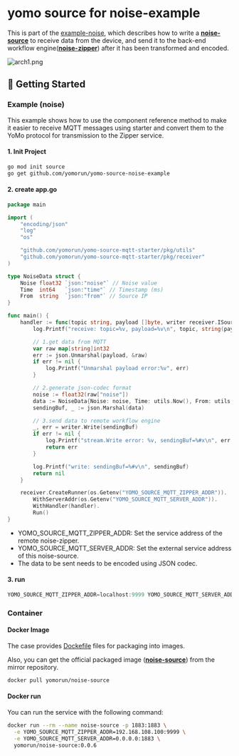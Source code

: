# yomo source for noise-example
This is part of the [example-noise](https://github.com/yomorun/example-noise), which describes how to write a **[noise-source](https://github.com/yomorun/yomo-source-noise-example)** to receive data from the device, and send it to the back-end workflow engine(**[noise-zipper](https://github.com/yomorun/yomo-zipper-noise-example)**) after it has been transformed and encoded.

![arch1.png](https://github.com/yomorun/example-noise/raw/main/docs/arch1.png?raw=true)

## 🚀 Getting Started



### Example (noise)

This example shows how to use the component reference method to make it easier to receive MQTT messages using starter and convert them to the YoMo protocol for transmission to the Zipper service.

#### 1. Init Project

```bash
go mod init source
go get github.com/yomorun/yomo-source-noise-example
```

#### 2. create app.go

```go
package main

import (
	"encoding/json"
	"log"
	"os"

	"github.com/yomorun/yomo-source-mqtt-starter/pkg/utils"
	"github.com/yomorun/yomo-source-mqtt-starter/pkg/receiver"
)

type NoiseData struct {
	Noise float32 `json:"noise"` // Noise value
	Time  int64   `json:"time"` // Timestamp (ms)
	From  string  `json:"from"` // Source IP
}

func main() {
	handler := func(topic string, payload []byte, writer receiver.ISourceWriter) error {
		log.Printf("receive: topic=%v, payload=%v\n", topic, string(payload))

		// 1.get data from MQTT
		var raw map[string]int32
		err := json.Unmarshal(payload, &raw)
		if err != nil {
			log.Printf("Unmarshal payload error:%v", err)
		}

		// 2.generate json-codec format
		noise := float32(raw["noise"])
		data := NoiseData{Noise: noise, Time: utils.Now(), From: utils.IpAddr()}
		sendingBuf, _ := json.Marshal(data)

		// 3.send data to remote workflow engine
		_, err = writer.Write(sendingBuf)
		if err != nil {
			log.Printf("stream.Write error: %v, sendingBuf=%#x\n", err, sendingBuf)
			return err
		}

		log.Printf("write: sendingBuf=%#v\n", sendingBuf)
		return nil
	}

	receiver.CreateRunner(os.Getenv("YOMO_SOURCE_MQTT_ZIPPER_ADDR")).
		WithServerAddr(os.Getenv("YOMO_SOURCE_MQTT_SERVER_ADDR")).
		WithHandler(handler).
		Run()
}
```

- YOMO_SOURCE_MQTT_ZIPPER_ADDR: Set the service address of the remote noise-zipper.
- YOMO_SOURCE_MQTT_SERVER_ADDR: Set the external service address of this noise-source.
- The data to be sent needs to be encoded using JSON codec.

#### 3. run

```go
YOMO_SOURCE_MQTT_ZIPPER_ADDR=localhost:9999 YOMO_SOURCE_MQTT_SERVER_ADDR=0.0.0.0:1883 go run main.go
```



### Container

#### Docker Image

The case provides [Dockefile](https://github.com/yomorun/yomo-source-noise-example/blob/main/Dockerfile) files for packaging into images.

Also, you can get the official packaged image (**[noise-source](https://hub.docker.com/r/yomorun/noise-source)**) from the mirror repository.

```bash
docker pull yomorun/noise-source
```



#### Docker run

You can run the service with the following command: 

```bash
docker run --rm --name noise-source -p 1883:1883 \
  -e YOMO_SOURCE_MQTT_ZIPPER_ADDR=192.168.108.100:9999 \
  -e YOMO_SOURCE_MQTT_SERVER_ADDR=0.0.0.0:1883 \
  yomorun/noise-source:0.0.6
```

